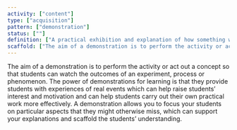 ```yaml
---
activity: ["content"]
type: ["acquisition"]
pattern: ["demonstration"]
status: [""]
definition: ["A practical exhibition and explanation of how something works or is performed. "]
scaffold: ["The aim of a demonstration is to perform the activity or act out a concept so that students can watch the outcomes of an experiment, process or phenomenon. The power of demonstrations for learning is that they provide students with experiences of real events which can help raise students’ interest and motivation and can help students carry out their own practical work more effectively. A demonstration allows you to focus your students on particular aspects that they might otherwise miss, which can support your explanations and scaffold the students’ understanding. "]
---
```


The aim of a demonstration is to perform the activity or act out a concept so that students can watch the outcomes of an experiment, process or phenomenon. The power of demonstrations for learning is that they provide students with experiences of real events which can help raise students’ interest and motivation and can help students carry out their own practical work more effectively. A demonstration allows you to focus your students on particular aspects that they might otherwise miss, which can support your explanations and scaffold the students’ understanding.
